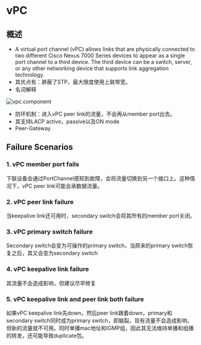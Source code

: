 # vPC
## 概述
* A virtual port channel (vPC) allows links that are physically connected to two different Cisco Nexus 7000 Series devices to appear as a single port channel to a third device. The third device can be a switch, server, or any other networking device that supports link aggregation technology.
* 其优点有：屏蔽了STP，最大限度使用上联带宽。
* 名词解释

![vpc.component](https://github.com/Minions1128/net_tech_notes/blob/master/img/vpc.components.jpg "vpc.component")
* 防环机制：进入vPC peer link的流量，不会再从member port出去。
* 其支持LACP active，passive以及ON mode
* Peer-Gateway

## Failure Scenarios
### 1. vPC member port fails
下联设备会通过PortChannel感知到故障，会将流量切换到另一个接口上。这种情况下，vPC peer link可能会承数据流量。
### 2. vPC peer link failure
当keepalive link还可用时，secondary switch会将其所有的member port关闭。
### 3. vPC primary switch failure
Secondary switch会变为可操作的primary switch，当原来的primary switch恢复之后，其又会变为secondary switch
### 4. vPC keepalive link failure
其流量不会造成影响，但建议尽早修复
### 5. vPC keepalive link and peer link both failure
如果vPC keepalive link先down，然后peer link跟着down，primary和secondary switch同时成为primary switch，即脑裂。现有流量不会造成影响，但新的流量就不可用。同时单播mac地址和IGMP组，因此其无法维持单播和组播的转发，还可能导致duplicate包。

